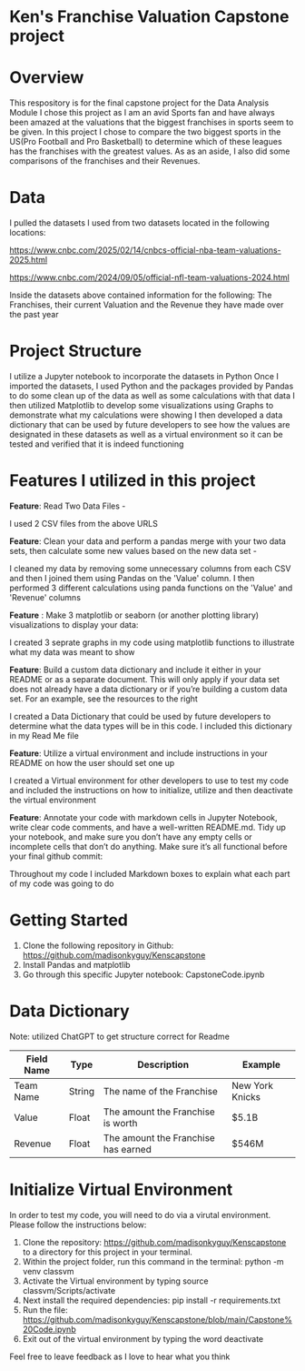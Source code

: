 # Ken's Franchise Valuation Capstone project

# Overview
This respository is for the final capstone project for the Data Analysis Module
I chose this project as I am an avid Sports fan and have always been amazed at the valuations that the biggest franchises in sports seem to be given.  In this project I chose to compare the two biggest sports in the US(Pro Football and Pro Basketball) to determine which of these leagues has the franchises with the greatest values.  As as an aside, I also did some comparisons of the franchises and their Revenues.

# Data

I pulled the datasets I used from two datasets located in the following locations:

https://www.cnbc.com/2025/02/14/cnbcs-official-nba-team-valuations-2025.html

https://www.cnbc.com/2024/09/05/official-nfl-team-valuations-2024.html

Inside the datasets above contained information for the following:  The Franchises, their current Valuation and the Revenue they have made over the past year

# Project Structure

I utilize a Jupyter notebook to incorporate the datasets in Python
Once I imported the datasets, I used Python and the packages provided by Pandas to do some clean up of the data as well as some calculations with that data
I then utilized Matplotlib to develop some visualizations using Graphs to demonstrate what my calculations were showing
I then developed a data dictionary that can be used by future developers to see how the values are designated in these datasets as well as a virtual environment so it can be tested and verified that it is indeed functioning

# Features I utilized in this project

**Feature**:  Read Two Data Files -

 I used 2 CSV files from the above URLS
           
 **Feature**: Clean your data and perform a pandas merge with your two data sets, then calculate some new values based on the new data set -  
           
  I cleaned my data by removing some unnecessary columns from each CSV and then I joined them using Pandas on the 'Value' column.  I then performed 3 different calculations using panda functions on the 'Value' and 'Revenue' columns

 **Feature** : Make 3 matplotlib or seaborn (or another plotting library) visualizations to display your data:  
           
  I created 3 seprate graphs in my code using matplotlib functions to illustrate what my data was meant to show

  **Feature**:  Build a custom data dictionary and include it either in your README or as a separate document. This will only apply if your data set does not already have a data dictionary or if you’re building a custom data set. For an example, see the resources to the right 
           
  I created a Data Dictionary that could be used by future developers to determine what the data types will be in this code.  I included this dictionary in my Read Me file

  **Feature**: Utilize a virtual environment and include instructions in your README on how the user should set one up

  I created a Virtual environment for other developers to use to test my code and included the instructions on how to initialize, utilize and then deactivate the virtual environment

           
**Feature**: Annotate your code with markdown cells in Jupyter Notebook, write clear code comments, and have a well-written README.md. Tidy up your notebook, and make sure you don’t have any empty cells or incomplete cells that don’t do anything. Make sure it’s all functional before your final github commit:

 Throughout my code I included Markdown boxes to explain what each part of my code was going to do

# Getting Started

 1. Clone the following repository in Github: https://github.com/madisonkyguy/Kenscapstone
 2. Install Pandas and matplotlib
 3. Go through this specific Jupyter notebook:  CapstoneCode.ipynb


 # Data Dictionary 
 Note: utilized ChatGPT to get structure correct for Readme

| Field Name | Type   | Description                                   | Example            |
|------------|--------|-----------------------------------------------|--------------------|
| Team Name  | String | The name of the Franchise                     | New York Knicks    |
| Value      | Float  | The amount the Franchise is worth             | $5.1B              |
| Revenue    | Float  | The amount the Franchise has earned           | $546M              |


# Initialize Virtual Environment

In order to test my code, you will need to do via a virutal environment.  Please follow the instructions below:

1. Clone the repository: https://github.com/madisonkyguy/Kenscapstone to a directory for this project in your terminal.
2. Within the project folder, run this command in the terminal: python -m venv classvm
3. Activate the Virtual environment by typing source classvm/Scripts/activate
4. Next install the required dependencies: pip install -r requirements.txt
5. Run the file: https://github.com/madisonkyguy/Kenscapstone/blob/main/Capstone%20Code.ipynb
6. Exit out of the virtual environment by typing the word deactivate

Feel free to leave feedback as I love to hear what you think